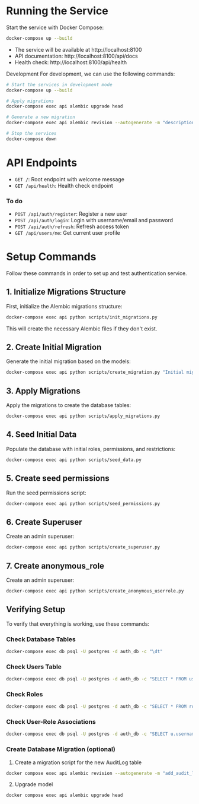 # Running the Service

Start the service with Docker Compose:

```bash
docker-compose up --build
```

- The service will be available at http://localhost:8100
- API documentation: http://localhost:8100/api/docs
- Health check: http://localhost:8100/api/health

Development
For development, we can use the following commands:

```bash
# Start the services in development mode
docker-compose up --build

# Apply migrations
docker-compose exec api alembic upgrade head

# Generate a new migration
docker-compose exec api alembic revision --autogenerate -m "description"

# Stop the services
docker-compose down
```

# API Endpoints

- `GET /`: Root endpoint with welcome message
- `GET /api/health`: Health check endpoint
### To do
- `POST /api/auth/register`: Register a new user
- `POST /api/auth/login`: Login with username/email and password
- `POST /api/auth/refresh`: Refresh access token
- `GET /api/users/me`: Get current user profile

# Setup Commands

Follow these commands in order to set up and test authentication service.

## 1. Initialize Migrations Structure

First, initialize the Alembic migrations structure:

```bash
docker-compose exec api python scripts/init_migrations.py
```

This will create the necessary Alembic files if they don't exist.

## 2. Create Initial Migration

Generate the initial migration based on the models:

```bash
docker-compose exec api python scripts/create_migration.py "Initial migration"
```

## 3. Apply Migrations

Apply the migrations to create the database tables:

```bash
docker-compose exec api python scripts/apply_migrations.py
```

## 4. Seed Initial Data

Populate the database with initial roles, permissions, and restrictions:

```bash
docker-compose exec api python scripts/seed_data.py
```

## 5. Create seed permissions

Run the seed permissions script:

```bash
docker-compose exec api python scripts/seed_permissions.py
```

## 6. Create Superuser

Create an admin superuser:

```bash
docker-compose exec api python scripts/create_superuser.py
```

## 7. Create anonymous_role

Create an admin superuser:

```bash
docker-compose exec api python scripts/create_anonymous_userrole.py
```

## Verifying Setup

To verify that everything is working, use these commands:

### Check Database Tables

```bash
docker-compose exec db psql -U postgres -d auth_db -c "\dt"
```

### Check Users Table

```bash
docker-compose exec db psql -U postgres -d auth_db -c "SELECT * FROM users;"
```

### Check Roles

```bash
docker-compose exec db psql -U postgres -d auth_db -c "SELECT * FROM roles;"
```

### Check User-Role Associations

```bash
docker-compose exec db psql -U postgres -d auth_db -c "SELECT u.username, r.name FROM users u JOIN user_role ur ON u.id = ur.user_id JOIN roles r ON ur.role_id = r.id;"
```

### Create Database Migration (optional)

1. Create a migration script for the new AuditLog table
```bash
docker compose exec api alembic revision --autogenerate -m "add_audit_log_table"
```

2. Upgrade model
```bash
docker compose exec api alembic upgrade head
```